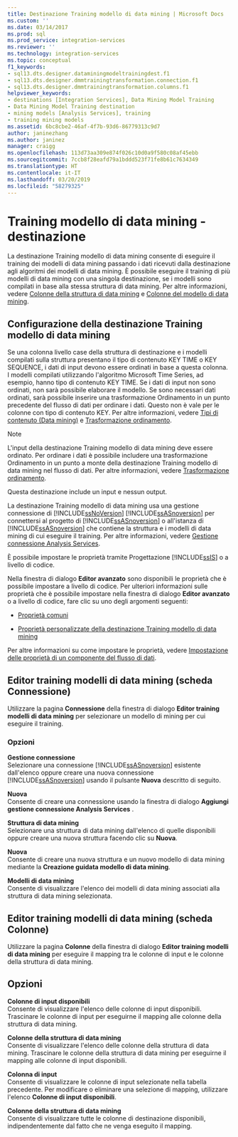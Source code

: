 ```yaml
---
title: Destinazione Training modello di data mining | Microsoft Docs
ms.custom: ''
ms.date: 03/14/2017
ms.prod: sql
ms.prod_service: integration-services
ms.reviewer: ''
ms.technology: integration-services
ms.topic: conceptual
f1_keywords:
- sql13.dts.designer.dataminingmodeltrainingdest.f1
- sql13.dts.designer.dmmtrainingtransformation.connection.f1
- sql13.dts.designer.dmmtrainingtransformation.columns.f1
helpviewer_keywords:
- destinations [Integration Services], Data Mining Model Training
- Data Mining Model Training destination
- mining models [Analysis Services], training
- training mining models
ms.assetid: 6bc8cbe2-46af-4f7b-93d6-86779313c9d7
author: janinezhang
ms.author: janinez
manager: craigg
ms.openlocfilehash: 113d73aa309e874f026c10d0a9f580c08af45ebb
ms.sourcegitcommit: 7ccb8f28eafd79a1bddd523f71fe8b61c7634349
ms.translationtype: HT
ms.contentlocale: it-IT
ms.lasthandoff: 03/20/2019
ms.locfileid: "58279325"
---
```

# <a name="data-mining-model-training-destination"></a>Training modello di data mining - destinazione
  La destinazione Training modello di data mining consente di eseguire il training dei modelli di data mining passando i dati ricevuti dalla destinazione agli algoritmi dei modelli di data mining. È possibile eseguire il training di più modelli di data mining con una singola destinazione, se i modelli sono compilati in base alla stessa struttura di data mining. Per altre informazioni, vedere [Colonne della struttura di data mining](../../analysis-services/data-mining/mining-structure-columns.md) e [Colonne del modello di data mining](../../analysis-services/data-mining/mining-model-columns.md).  
  
## <a name="configuration-of-the-data-mining-model-training-destination"></a>Configurazione della destinazione Training modello di data mining  
 Se una colonna livello case della struttura di destinazione e i modelli compilati sulla struttura presentano il tipo di contenuto KEY TIME o KEY SEQUENCE, i dati di input devono essere ordinati in base a questa colonna. I modelli compilati utilizzando l'algoritmo Microsoft Time Series, ad esempio, hanno tipo di contenuto KEY TIME. Se i dati di input non sono ordinati, non sarà possibile elaborare il modello. Se sono necessari dati ordinati, sarà possibile inserire una trasformazione Ordinamento in un punto precedente del flusso di dati per ordinare i dati. Questo non è vale per le colonne con tipo di contenuto KEY. Per altre informazioni, vedere [Tipi di contenuto &#40;Data mining&#41;](../../analysis-services/data-mining/content-types-data-mining.md) e [Trasformazione ordinamento](../../integration-services/data-flow/transformations/sort-transformation.md).  
  
> [!NOTE]  
>  L'input della destinazione Training modello di data mining deve essere ordinato. Per ordinare i dati è possibile includere una trasformazione Ordinamento in un punto a monte della destinazione Training modello di data mining nel flusso di dati. Per altre informazioni, vedere [Trasformazione ordinamento](../../integration-services/data-flow/transformations/sort-transformation.md).  
  
 Questa destinazione include un input e nessun output.  
  
 La destinazione Training modello di data mining usa una gestione connessione di [!INCLUDE[ssNoVersion](../../includes/ssnoversion-md.md)] [!INCLUDE[ssASnoversion](../../includes/ssasnoversion-md.md)] per connettersi al progetto di [!INCLUDE[ssASnoversion](../../includes/ssasnoversion-md.md)] o all'istanza di [!INCLUDE[ssASnoversion](../../includes/ssasnoversion-md.md)] che contiene la struttura e i modelli di data mining di cui eseguire il training. Per altre informazioni, vedere [Gestione connessione Analysis Services](../../integration-services/connection-manager/analysis-services-connection-manager.md).  
  
 È possibile impostare le proprietà tramite Progettazione [!INCLUDE[ssIS](../../includes/ssis-md.md)] o a livello di codice.  
  
 Nella finestra di dialogo **Editor avanzato** sono disponibili le proprietà che è possibile impostare a livello di codice. Per ulteriori informazioni sulle proprietà che è possibile impostare nella finestra di dialogo **Editor avanzato** o a livello di codice, fare clic su uno degli argomenti seguenti:  
  
-   [Proprietà comuni](https://msdn.microsoft.com/library/51973502-5cc6-4125-9fce-e60fa1b7b796)  
  
-   [Proprietà personalizzate della destinazione Training modello di data mining](../../integration-services/data-flow/data-mining-model-training-destination-custom-properties.md)  
  
 Per altre informazioni su come impostare le proprietà, vedere [Impostazione delle proprietà di un componente del flusso di dati](../../integration-services/data-flow/set-the-properties-of-a-data-flow-component.md).  
  
## <a name="data-mining-model-training-editor-connection-tab"></a>Editor training modelli di data mining (scheda Connessione)
  Utilizzare la pagina **Connessione** della finestra di dialogo **Editor training modelli di data mining** per selezionare un modello di mining per cui eseguire il training.  
  
### <a name="options"></a>Opzioni  
 **Gestione connessione**  
 Selezionare una connessione [!INCLUDE[ssASnoversion](../../includes/ssasnoversion-md.md)] esistente dall'elenco oppure creare una nuova connessione [!INCLUDE[ssASnoversion](../../includes/ssasnoversion-md.md)] usando il pulsante **Nuova** descritto di seguito.  
  
 **Nuova**  
 Consente di creare una connessione usando la finestra di dialogo **Aggiungi gestione connessione Analysis Services** .  
  
 **Struttura di data mining**  
 Selezionare una struttura di data mining dall'elenco di quelle disponibili oppure creare una nuova struttura facendo clic su **Nuova**.  
  
 **Nuova**  
 Consente di creare una nuova struttura e un nuovo modello di data mining mediante la **Creazione guidata modello di data mining**.  
  
 **Modelli di data mining**  
 Consente di visualizzare l'elenco dei modelli di data mining associati alla struttura di data mining selezionata.  
  
## <a name="data-mining-model-training-editor-columns-tab"></a>Editor training modelli di data mining (scheda Colonne)
  Utilizzare la pagina **Colonne** della finestra di dialogo **Editor training modelli di data mining** per eseguire il mapping tra le colonne di input e le colonne della struttura di data mining.  
  
## <a name="options"></a>Opzioni  
 **Colonne di input disponibili**  
 Consente di visualizzare l'elenco delle colonne di input disponibili. Trascinare le colonne di input per eseguirne il mapping alle colonne della struttura di data mining.  
  
 **Colonne della struttura di data mining**  
 Consente di visualizzare l'elenco delle colonne della struttura di data mining. Trascinare le colonne della struttura di data mining per eseguirne il mapping alle colonne di input disponibili.  
  
 **Colonna di input**  
 Consente di visualizzare le colonne di input selezionate nella tabella precedente. Per modificare o eliminare una selezione di mapping, utilizzare l'elenco **Colonne di input disponibili**.  
  
 **Colonne della struttura di data mining**  
 Consente di visualizzare tutte le colonne di destinazione disponibili, indipendentemente dal fatto che ne venga eseguito il mapping.  
  
